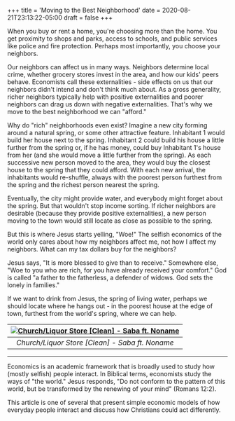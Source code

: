 +++
title = 'Moving to the Best Neighborhood'
date = 2020-08-21T23:13:22-05:00
draft = false
+++

When you buy or rent a home, you're choosing more than the home. You get proximity to shops and parks, access to schools, and public services like police and fire protection. Perhaps most importantly, you choose your neighbors.

Our neighbors can affect us in many ways. Neighbors determine local crime, whether grocery stores invest in the area, and how our kids' peers behave. Economists call these externalities - side effects on us that our neighbors didn't intend and don't think much about. As a gross generality, richer neighbors typically help with positive externalities and poorer neighbors can drag us down with negative externalities. That's why we move to the best neighborhood we can "afford."

Why do "rich" neighborhoods even exist? Imagine a new city forming around a natural spring, or some other attractive feature. Inhabitant 1 would build her house next to the spring. Inhabitant 2 could build his house a little further from the spring or, if he has money, could buy Inhabitant 1's house from her (and she would move a little further from the spring). As each successive new person moved to the area, they would buy the closest house to the spring that they could afford. With each new arrival, the inhabitants would re-shuffle, always with the poorest person furthest from the spring and the richest person nearest the spring. 

Eventually, the city might provide water, and everybody might forget about the spring. But that wouldn't stop income sorting. If richer neighbors are desirable (because they provide positive externalities), a new person moving to the town would still locate as close as possible to the spring.

But this is where Jesus starts yelling, "Woe!" The selfish economics of the world only cares about how my neighbors affect me, not how I affect my neighbors. What can my tax dollars buy for the neighbors?

Jesus says, "It is more blessed to give than to receive." Somewhere else, "Woe to you who are rich, for you have already received your comfort." God is called "a father to the fatherless, a defender of widows. God sets the lonely in families." 

If we want to drink from Jesus, the spring of living water, perhaps we should locate where he hangs out - in the poorest house at the edge of town, furthest from the world's spring, where we can help.

| [![Church/Liquor Store [Clean] - Saba ft. Noname](https://img.youtube.com/vi/p6nUEv1YR-k/0.jpg)](https://youtu.be/p6nUEv1YR-k) | 
|:--:| 
| *Church/Liquor Store [Clean] - Saba ft. Noname* |


********************************

Economics is an academic framework that is broadly used to study how (mostly selfish) people interact. In Biblical terms, economists study the ways of "the world." Jesus responds, "Do not conform to the pattern of this world, but be transformed by the renewing of your mind" (Romans 12:2). 

This article is one of several that present simple economic models of how everyday people interact and discuss how Christians could act differently.

